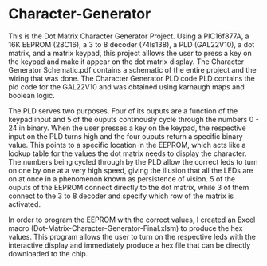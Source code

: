 # Character-Generator

This is the Dot Matrix Character Generator Project. Using a PIC16f877A, a 16K EEPROM (28C16), a 3 to 8 decoder (74ls138), a PLD (GAL22V10), a dot matrix, and a matrix keypad, this project alllows the user to press a key on the keypad and make it appear on the dot matrix display. The Character Generator Schematic.pdf contains a schematic of the entire project and the wiring that was done. The Character Generator PLD code.PLD contains the pld code for the GAL22V10 and was obtained using karnaugh maps and boolean logic. 

The PLD serves two purposes. Four of its ouputs are a function of the keypad input and 5 of the ouputs continously cycle through the numbers 0 - 24 in binary. When the user presses a key on the keypad, the respective input on the PLD turns high and the four ouputs return a specific binary value. This points to a specific location in the EEPROM, which acts like a lookup table for the values the dot matrix needs to display the character. The numbers being cycled through by the PLD allow the correct leds to turn on one by one at a very high speed, giving the illusion that all the LEDs are on at once in a phenomenon known as persistence of vision. 5 of the ouputs of the EEPROM connect directly to the dot matrix, while 3 of them connect to the 3 to 8 decoder and specify which row of the matrix is activated. 

In order to program the EEPROM with the correct values, I created an Excel macro (Dot-Matrix-Character-Generator-Final.xlsm) to produce the hex values. This program allows the user to turn on the respective leds with the interactive display and immediately produce a hex file that can be directly downloaded to the chip. 
